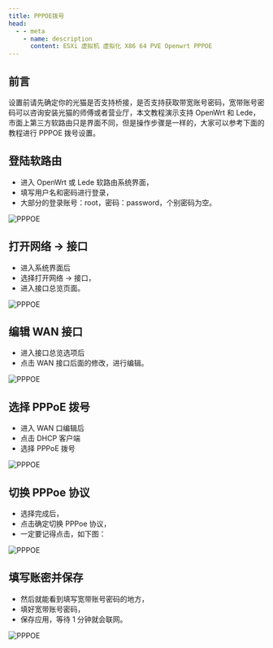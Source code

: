 ```yaml
---
title: PPPOE拨号
head:
  - - meta
    - name: description
      content: ESXi 虚拟机 虚拟化 X86 64 PVE Openwrt PPPOE
---
```


## 前言

设置前请先确定你的光猫是否支持桥接，是否支持获取带宽账号密码，宽带账号密码可以咨询安装光猫的师傅或者营业厅，本文教程演示支持 OpenWrt 和 Lede，市面上第三方软路由只是界面不同，但是操作步骤是一样的，大家可以参考下面的教程进行 PPPOE 拨号设置。

## 登陆软路由

- 进入 OpenWrt 或 Lede 软路由系统界面，
- 填写用户名和密码进行登录，
- 大部分的登录账号：root，密码：password，个别密码为空。

![PPPOE](https://i.theojs.cn/docs/bh-1.webp)

## 打开网络 -> 接口

- 进入系统界面后
- 选择打开网络 -> 接口，
- 进入接口总览页面。

![PPPOE](https://i.theojs.cn/docs/bh-2.webp)

## 编辑 WAN 接口

- 进入接口总览选项后
- 点击 WAN 接口后面的修改，进行编辑。

![PPPOE](https://i.theojs.cn/docs/bh-3.webp)

## 选择 PPPoE 拨号

- 进入 WAN 口编辑后
- 点击 DHCP 客户端
- 选择 PPPoE 拨号

![PPPOE](https://i.theojs.cn/docs/bh-4.webp)

## 切换 PPPoe 协议

- 选择完成后，
- 点击确定切换 PPPoe 协议，
- 一定要记得点击，如下图：

![PPPOE](https://i.theojs.cn/docs/bh-5.webp)

## 填写账密并保存

- 然后就能看到填写宽带账号密码的地方，
- 填好宽带账号密码，
- 保存应用，等待 1 分钟就会联网。

![PPPOE](https://i.theojs.cn/docs/bh-6.webp)
